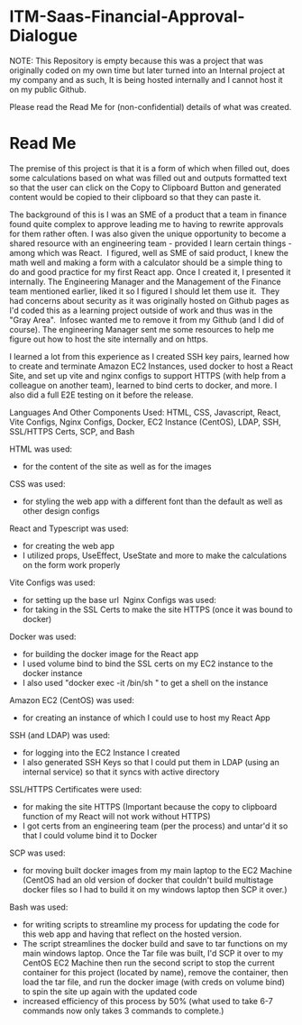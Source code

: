 # ITM-Saas-Financial-Approval-Dialogue
NOTE: This Repository is empty because this was a project that was originally coded on my own time but later turned into an Internal project at my company and as such, It is being hosted internally and I cannot host it on my public Github. 

Please read the Read Me for (non-confidential) details of what was created.

# Read Me

The premise of this project is that it is a form of which when filled out, does some calculations based on what was filled out and outputs formatted text so that the user can click on the Copy to Clipboard Button and generated content would be copied to their clipboard so that they can paste it.

The background of this is I was an SME of a product that a team in finance found quite complex to approve leading me to having to rewrite approvals for them rather often. I was also given the unique opportunity to become a shared resource with an engineering team - provided I learn certain things - among which was React.
​
I figured, well as SME of said product, I knew the math well and making a form with a calculator should be a simple thing to do and good practice for my first React app. Once I created it, I presented it internally. The Engineering Manager and the Management of the Finance team mentioned earlier, liked it so I figured I should let them use it.
​
They had concerns about security as it was originally hosted on Github pages as I'd coded this as a learning project outside of work and thus was in the "Gray Area".
​
Infosec wanted me to remove it from my Github (and I did of course). The engineering Manager sent me some resources to help me figure out how to host the site internally and on https.

I learned a lot from this experience as I created SSH key pairs, learned how to create and terminate Amazon EC2 Instances, used docker to host a React Site, and set up vite and nginx configs to support HTTPS (with help from a colleague on another team), learned to bind certs to docker, and more. I also did a full E2E testing on it before the release.

Languages And Other Components Used: HTML, CSS, Javascript, React, Vite Configs, Nginx Configs, Docker, EC2 Instance (CentOS), LDAP, SSH, SSL/HTTPS Certs, SCP, and Bash

HTML was used:
- for the content of the site as well as for the images

CSS was used:
- for styling the web app with a different font than the default as well as other design configs
 
React and Typescript was used:
- for creating the web app
- I utilized props, UseEffect, UseState and more to make the calculations on the form work properly

Vite Configs was used:
- for setting up the base url
​
Nginx Configs was used:
- for taking in the SSL Certs to make the site HTTPS (once it was bound to docker)

Docker was used:
- for building the docker image for the React app
- I used volume bind to bind the SSL certs on my EC2 instance to the docker instance
- I also used "docker exec -it /bin/sh <docker id>" to get a shell on the instance 

Amazon EC2 (CentOS) was used:
- for creating an instance of which I could use to host my React App

SSH (and LDAP) was used:
- for logging into the EC2 Instance I created
- I also generated SSH Keys so that I could put them in LDAP (using an internal service) so that it syncs with active directory

SSL/HTTPS Certificates were used:
- for making the site HTTPS (Important because the copy to clipboard function of my React will not work without HTTPS)
- I got certs from an engineering team (per the process) and untar'd it so that I could volume bind it to Docker

SCP was used:
- for moving built docker images from my main laptop to the EC2 Machine (CentOS had an old version of docker that couldn't build multistage docker files so I had to build it on my windows laptop then SCP it over.)

Bash was used:
- for writing scripts to streamline my process for updating the code for this web app and having that reflect on the hosted version.
- The script streamlines the docker build and save to tar functions on my main windows laptop. Once the Tar file was built, I'd SCP it over to my CentOS EC2 Machine then run the second script to stop the current container for this project (located by name), remove the container, then load the tar file, and run the docker image (with creds on volume bind) to spin the site up again with the updated code
- increased efficiency of this process by 50% (what used to take 6-7 commands now only takes 3 commands to complete.)
